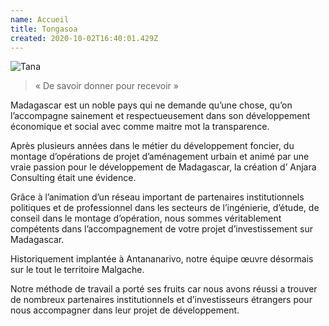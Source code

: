 ```yaml
---
name: Accueil
title: Tongasoa
created: 2020-10-02T16:40:01.429Z
---
```

<div className="container">

<div className="card">

![Tana](/media/img/madagascar-2020.jpg)


<div className="card-container">

> « De savoir donner pour recevoir »

Madagascar est un noble pays qui ne demande qu’une chose, qu’on l’accompagne sainement et respectueusement dans son développement économique et social avec comme maitre mot la transparence.

Après plusieurs années dans le métier du développement foncier, du montage d’opérations de projet d’aménagement urbain et animé par une vraie passion pour le développement de Madagascar, la création d’ Anjara Consulting était une évidence.

Grâce à l’animation d’un réseau important de partenaires institutionnels politiques et de professionnel dans les secteurs de l’ingénierie, d’étude, de conseil dans le montage d’opération, nous sommes véritablement compétents dans l’accompagnement de votre projet d’investissement sur Madagascar.

Historiquement implantée à Antananarivo, notre équipe œuvre désormais sur le tout le territoire Malgache.

Notre méthode de travail a porté ses fruits car nous avons réussi a trouver de nombreux partenaires institutionnels et d’investisseurs étrangers pour nous accompagner dans leur projet de développement.

</div>

</div>

</div>